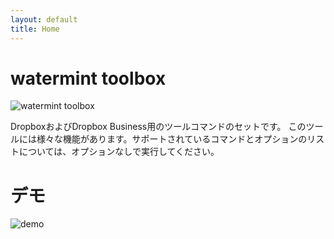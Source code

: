 ```yaml
---
layout: default
title: Home
---
```


# watermint toolbox

![watermint toolbox](images/logo.png)

DropboxおよびDropbox Business用のツールコマンドのセットです。
このツールには様々な機能があります。サポートされているコマンドとオプションのリストについては、オプションなしで実行してください。

# デモ

![demo](images/demo.gif)

